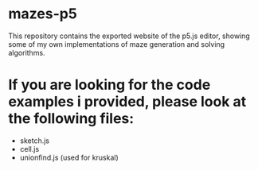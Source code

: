 # mazes-p5
This repository contains the exported website of the p5.js editor, showing some of my own implementations of maze generation and solving algorithms.

# If you are looking for the code examples i provided, please look at the following files:
- sketch.js
- cell.js
- unionfind.js (used for kruskal)
